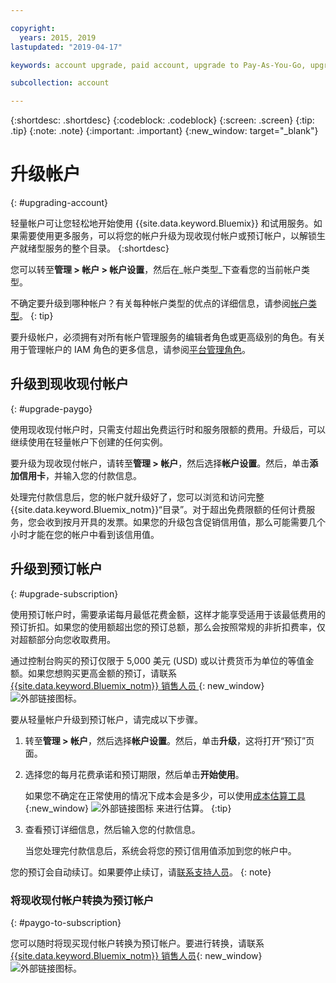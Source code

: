 ```yaml
---

copyright:
  years: 2015, 2019
lastupdated: "2019-04-17"

keywords: account upgrade, paid account, upgrade to Pay-As-You-Go, upgrade to Subscription, upgrade my account

subcollection: account

---
```


{:shortdesc: .shortdesc}
{:codeblock: .codeblock}
{:screen: .screen}
{:tip: .tip}
{:note: .note}
{:important: .important}
{:new_window: target="_blank"}

# 升级帐户
{: #upgrading-account}

轻量帐户可让您轻松地开始使用 {{site.data.keyword.Bluemix}} 和试用服务。如果需要使用更多服务，可以将您的帐户升级为现收现付帐户或预订帐户，以解锁生产就绪型服务的整个目录。
{:shortdesc}

您可以转至**管理 > 帐户 > 帐户设置**，然后在_帐户类型_下查看您的当前帐户类型。

不确定要升级到哪种帐户？有关每种帐户类型的优点的详细信息，请参阅[帐户类型](/docs/account?topic=account-accounts)。
{: tip}

要升级帐户，必须拥有对所有帐户管理服务的编辑者角色或更高级别的角色。有关用于管理帐户的 IAM 角色的更多信息，请参阅[平台管理角色](/docs/iam?topic=iam-userroles#platformroles)。

## 升级到现收现付帐户
{: #upgrade-paygo}

使用现收现付帐户时，只需支付超出免费运行时和服务限额的费用。升级后，可以继续使用在轻量帐户下创建的任何实例。

要升级为现收现付帐户，请转至**管理 > 帐户**，然后选择**帐户设置**。然后，单击**添加信用卡**，并输入您的付款信息。

处理完付款信息后，您的帐户就升级好了，您可以浏览和访问完整 {{site.data.keyword.Bluemix_notm}}“目录”。对于超出免费限额的任何计费服务，您会收到按月开具的发票。如果您的升级包含促销信用值，那么可能需要几个小时才能在您的帐户中看到该信用值。

## 升级到预订帐户
{: #upgrade-subscription}

使用预订帐户时，需要承诺每月最低花费金额，这样才能享受适用于该最低费用的预订折扣。如果您的使用额超出您的预订总额，那么会按照常规的非折扣费率，仅对超额部分向您收取费用。

通过控制台购买的预订仅限于 5,000 美元 (USD) 或以计费货币为单位的等值金额。如果您想购买更高金额的预订，请联系 [{{site.data.keyword.Bluemix_notm}} 销售人员 ](https://www.ibm.com/cloud-computing/bluemix/contact-us){: new_window} ![外部链接图标](../icons/launch-glyph.svg)。

要从轻量帐户升级到预订帐户，请完成以下步骤。
1. 转至**管理 > 帐户**，然后选择**帐户设置**。然后，单击**升级**，这将打开“预订”页面。
1. 选择您的每月花费承诺和预订期限，然后单击**开始使用**。

   如果您不确定在正常使用的情况下成本会是多少，可以使用[成本估算工具](https://{DomainName}/estimator/review){:new_window} ![外部链接图标](../icons/launch-glyph.svg "外部链接图标") 来进行估算。
   {:tip}
1. 查看预订详细信息，然后输入您的付款信息。

   当您处理完付款信息后，系统会将您的预订信用值添加到您的帐户中。

您的预订会自动续订。如果要停止续订，请[联系支持人员](https://{DomainName}/unifiedsupport/supportcenter)。
{: note}

### 将现收现付帐户转换为预订帐户
{: #paygo-to-subscription}

您可以随时将现买现付帐户转换为预订帐户。要进行转换，请联系 [{{site.data.keyword.Bluemix_notm}} 销售人员](https://www.ibm.com/cloud-computing/bluemix/contact-us){: new_window} ![外部链接图标](../icons/launch-glyph.svg)。
